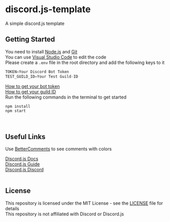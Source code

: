 # discord.js-template
A simple discord.js template </br>
<h2>Getting Started</h2>

You need to install [Node.js](https://nodejs.org/en/) and [Git](https://git-scm.com/downloads) </br>
You can use [Visual Studio Code](https://code.visualstudio.com/) to edit the code </br>
Please create a `.env` file in the root directory and add the following keys to it 

```javascript
TOKEN=Your Discord Bot Token
TEST_GUILD_ID=Your Test Guild-ID
``` 
[How to get your bot token](https://discordjs.guide/preparations/setting-up-a-bot-application.html#creating-your-bot) </br>
[How to get your guild ID](https://support.discord.com/hc/en-us/articles/206346498-Where-can-I-find-my-User-Server-Message-ID-)</br>
Run the following commands in the terminal to get started </br>

```bash
npm install
npm start
```
</br>
<h2>Useful Links</h2>

Use [BetterComments](https://marketplace.visualstudio.com/items?itemName=aaron-bond.better-comments) to see comments with colors

[Discord.js Docs](https://discord.js.org/#/docs/main/stable/general/welcome) </br>
[Discord.js Guide](https://discordjs.guide/)</br>
[Discord.js Discord](https://discord.gg/djs)</br>
</br>
<h2>License</h2>

This repository is licensed under the MIT License - see the [LICENSE](LICENSE) file for details </br>
This repository is not affiliated with Discord or Discord.js</br>